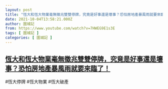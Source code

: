 ```yaml
---
layout: post
title: "恆大和恆大物業毫無徵兆雙雙停牌，究竟是好事還是壞事？恐怕房地產暴風雨就要來臨了！"
date: 2021-10-04T13:58:21.000Z
author: 圍城記
from: https://www.youtube.com/watch?v=7HWEG9E1s3E
tags: [ 圍城記 ]
categories: [ 圍城記 ]
---
```

<!--1633355901000-->
[恆大和恆大物業毫無徵兆雙雙停牌，究竟是好事還是壞事？恐怕房地產暴風雨就要來臨了！](https://www.youtube.com/watch?v=7HWEG9E1s3E)
------

<div>
#恆大停牌 #恆大物業 #恆大破產
</div>
